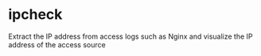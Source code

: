# ipcheck
Extract the IP address from access logs such as Nginx and visualize the IP address of the access source
